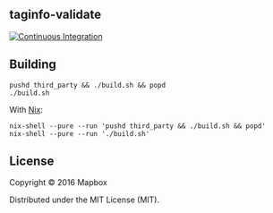 ## taginfo-validate

[![Continuous Integration](https://travis-ci.org/mapbox/taginfo-validate.svg?branch=master)](https://travis-ci.org/mapbox/taginfo-validate)

## Building

    pushd third_party && ./build.sh && popd
    ./build.sh

With [Nix](https://nixos.org/nix/):

    nix-shell --pure --run 'pushd third_party && ./build.sh && popd'
    nix-shell --pure --run './build.sh'

## License

Copyright © 2016 Mapbox

Distributed under the MIT License (MIT).
